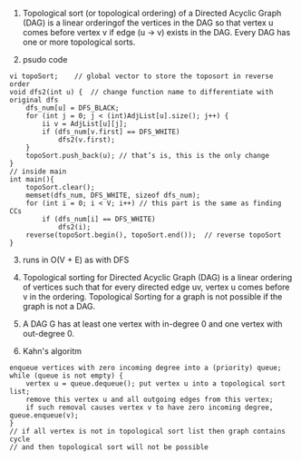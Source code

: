 1. Topological sort (or topological ordering) of a Directed Acyclic Graph (DAG) is a linear orderingof the vertices in the DAG so that vertex u comes before vertex v if edge (u → v) exists in the DAG. Every DAG has one or more topological sorts.


2. psudo code
```
vi topoSort;    // global vector to store the toposort in reverse order
void dfs2(int u) {  // change function name to differentiate with original dfs
    dfs_num[u] = DFS_BLACK;
    for (int j = 0; j < (int)AdjList[u].size(); j++) {
        ii v = AdjList[u][j];
        if (dfs_num[v.first] == DFS_WHITE)
            dfs2(v.first);
    }
    topoSort.push_back(u); // that’s is, this is the only change
}
// inside main
int main(){
    topoSort.clear();
    memset(dfs_num, DFS_WHITE, sizeof dfs_num);
    for (int i = 0; i < V; i++) // this part is the same as finding CCs
        if (dfs_num[i] == DFS_WHITE)
            dfs2(i);
    reverse(topoSort.begin(), topoSort.end());  // reverse topoSort
}
```

3.  runs in O(V + E) as with DFS

4.  Topological sorting for Directed Acyclic Graph (DAG) is a linear ordering of vertices such that for every directed edge uv, vertex u comes before v in the ordering. Topological Sorting for a graph is not possible if the graph is not a DAG.

5.  A DAG G has at least one vertex with in-degree 0 and one vertex with out-degree 0.

6.  Kahn's algoritm
```
enqueue vertices with zero incoming degree into a (priority) queue;
while (queue is not empty) {
    vertex u = queue.dequeue(); put vertex u into a topological sort list;
    remove this vertex u and all outgoing edges from this vertex;
    if such removal causes vertex v to have zero incoming degree, queue.enqueue(v);
}
// if all vertex is not in topological sort list then graph contains cycle
// and then topological sort will not be possible
```

